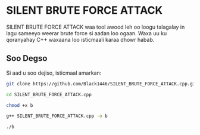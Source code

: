 # SILENT BRUTE FORCE ATTACK

SILENT BRUTE FORCE ATTACK waa tool awood leh oo loogu talagalay in lagu sameeyo weerar brute force si aadan loo ogaan. Waxa uu ku qoranyahay C++ waxaana loo isticmaali karaa dhowr habab.

## Soo Degso

Si aad u soo dejiso, isticmaal amarkan:

```bash
git clone https://github.com/Black1446/SILENT_BRUTE_FORCE_ATTACK.cpp.git

cd SILENT_BRUTE_FORCE_ATTACK.cpp

chmod +x b

g++ SILENT_BRUTE_FORCE_ATTACK.cpp -o b

./b

